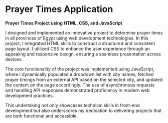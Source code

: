 # Prayer Times Application

**Prayer Times Project using HTML, CSS, and JavaScript**

I designed and implemented an innovative project to determine prayer times in all provinces of Egypt using web development technologies. In this project, I integrated HTML skills to construct a structured and consistent page layout. I utilized CSS to enhance the user experience through an appealing and responsive design, ensuring a seamless presentation across devices.

The core functionality of the project was implemented using JavaScript, where I dynamically populated a dropdown list with city names, fetched prayer timings from an external API based on the selected city, and updated the content on the page accordingly. The use of asynchronous requests and handling API responses demonstrated proficiency in modern web development practices.

This undertaking not only showcases technical skills in front-end development but also underscores my dedication to delivering projects that are both functional and accessible.
